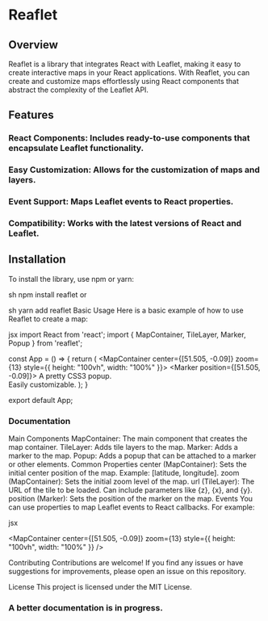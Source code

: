 # Reaflet

## Overview
Reaflet is a library that integrates React with Leaflet, making it easy to create interactive maps in your React applications. With Reaflet, you can create and customize maps effortlessly using React components that abstract the complexity of the Leaflet API.

## Features
### React Components: Includes ready-to-use components that encapsulate Leaflet functionality.
### Easy Customization: Allows for the customization of maps and layers.
### Event Support: Maps Leaflet events to React properties.
### Compatibility: Works with the latest versions of React and Leaflet.

## Installation
To install the library, use npm or yarn:

sh
npm install reaflet
or

sh
yarn add reaflet
Basic Usage
Here is a basic example of how to use Reaflet to create a map:

jsx
import React from 'react';
import { MapContainer, TileLayer, Marker, Popup } from 'reaflet';

const App = () => {
  return (
    <MapContainer center={[51.505, -0.09]} zoom={13} style={{ height: "100vh", width: "100%" }}>
      <TileLayer
        url="https://{s}.tile.openstreetmap.org/{z}/{x}/{y}.png"
        attribution='&copy; <a href="https://www.openstreetmap.org/copyright">OpenStreetMap</a> contributors'
      />
      <Marker position={[51.505, -0.09]}>
        <Popup>
          A pretty CSS3 popup. <br /> Easily customizable.
        </Popup>
      </Marker>
    </MapContainer>
  );
}

export default App;

### Documentation
Main Components
MapContainer: The main component that creates the map container.
TileLayer: Adds tile layers to the map.
Marker: Adds a marker to the map.
Popup: Adds a popup that can be attached to a marker or other elements.
Common Properties
center (MapContainer): Sets the initial center position of the map. Example: [latitude, longitude].
zoom (MapContainer): Sets the initial zoom level of the map.
url (TileLayer): The URL of the tile to be loaded. Can include parameters like {z}, {x}, and {y}.
position (Marker): Sets the position of the marker on the map.
Events
You can use properties to map Leaflet events to React callbacks. For example:

jsx

<MapContainer 
  center={[51.505, -0.09]} 
  zoom={13} 
  style={{ height: "100vh", width: "100%" }}
  />


Contributing
Contributions are welcome! If you find any issues or have suggestions for improvements, please open an issue on this repository.

License
This project is licensed under the MIT License.

### A better documentation is in progress.
